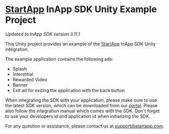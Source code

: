 [StartApp][] InApp SDK Unity Example Project
======================================

*Updated to InApp SDK version 3.11.1*

This Unity project provides an example of the [StartApp][] InApp SDK Unity integration.

The example application contains the following ads:
* Splash
* Interstitial
* Rewarded Video
* Banner
* Exit ad for exiting the application with the back button

When integrating the SDK with your application, please make sure to use the latest SDK version, which can be downloaded from our [portal](https://portal.startapp.com).
Please also follow the integration manual which comes with the SDK.
Don't forget to use your developers id and application id when initializing the SDK.


For any question or assistance, please contact us at support@startapp.com.

[StartApp]: http://www.startapp.com